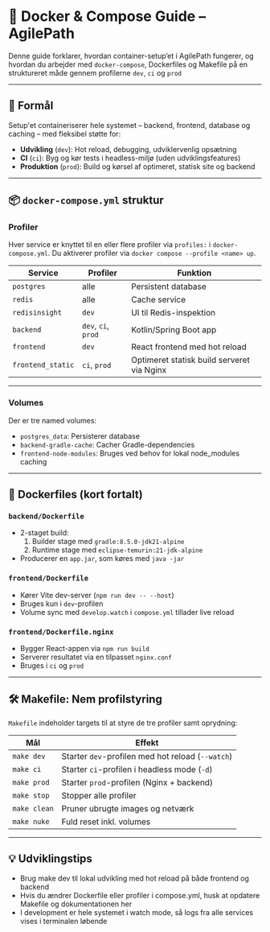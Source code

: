 # 🐳 Docker & Compose Guide – AgilePath

Denne guide forklarer, hvordan container-setup’et i AgilePath fungerer, og hvordan du arbejder med `docker-compose`,
Dockerfiles og Makefile på en struktureret måde gennem profilerne `dev`, `ci` og `prod`

---

## 🚀 Formål

Setup'et containeriserer hele systemet – backend, frontend, database og caching – med fleksibel støtte for:

- **Udvikling** (`dev`): Hot reload, debugging, udviklervenlig opsætning
- **CI** (`ci`): Byg og kør tests i headless-miljø (uden udviklingsfeatures)
- **Produktion** (`prod`): Build og kørsel af optimeret, statisk site og backend

---

## 📦 `docker-compose.yml` struktur

### Profiler

Hver service er knyttet til en eller flere profiler via `profiles:` i `docker-compose.yml`. Du aktiverer profiler via
`docker compose --profile <name> up`.

| Service           | Profiler            | Funktion                                   |
|-------------------|---------------------|--------------------------------------------|
| `postgres`        | alle                | Persistent database                        |
| `redis`           | alle                | Cache service                              |
| `redisinsight`    | `dev`               | UI til Redis-inspektion                    |
| `backend`         | `dev`, `ci`, `prod` | Kotlin/Spring Boot app                     |
| `frontend`        | `dev`               | React frontend med hot reload              |
| `frontend_static` | `ci`, `prod`        | Optimeret statisk build serveret via Nginx |

---

### Volumes

Der er tre named volumes:

- `postgres_data`: Persisterer database
- `backend-gradle-cache`: Cacher Gradle-dependencies
- `frontend-node-modules`: Bruges ved behov for lokal node_modules caching

---

## 🧱 Dockerfiles (kort fortalt)

### `backend/Dockerfile`

- 2-staget build:
    1. Builder stage med `gradle:8.5.0-jdk21-alpine`
    2. Runtime stage med `eclipse-temurin:21-jdk-alpine`
- Producerer en `app.jar`, som køres med `java -jar`

### `frontend/Dockerfile`

- Kører Vite dev-server (`npm run dev -- --host`)
- Bruges kun i `dev`-profilen
- Volume sync med `develop.watch` i `compose.yml` tillader live reload

### `frontend/Dockerfile.nginx`

- Bygger React-appen via `npm run build`
- Serverer resultatet via en tilpasset `nginx.conf`
- Bruges i `ci` og `prod`

---

## 🛠️ Makefile: Nem profilstyring

`Makefile` indeholder targets til at styre de tre profiler samt oprydning:

| Mål          | Effekt                                            |
|--------------|---------------------------------------------------|
| `make dev`   | Starter `dev`-profilen med hot reload (`--watch`) |
| `make ci`    | Starter `ci`-profilen i headless mode (`-d`)      |
| `make prod`  | Starter `prod`-profilen (Nginx + backend)         |
| `make stop`  | Stopper alle profiler                             |
| `make clean` | Pruner ubrugte images og netværk                  |
| `make nuke`  | Fuld reset inkl. volumes                          |

---

## 💡 Udviklingstips

- Brug make dev til lokal udvikling med hot reload på både frontend og backend
- Hvis du ændrer Dockerfile eller profiler i compose.yml, husk at opdatere Makefile og dokumentationen her
- I development er hele systemet i watch mode, så logs fra alle services vises i terminalen løbende